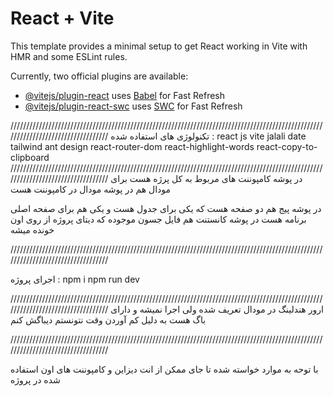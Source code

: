 # React + Vite

This template provides a minimal setup to get React working in Vite with HMR and some ESLint rules.

Currently, two official plugins are available:

- [@vitejs/plugin-react](https://github.com/vitejs/vite-plugin-react/blob/main/packages/plugin-react/README.md) uses [Babel](https://babeljs.io/) for Fast Refresh
- [@vitejs/plugin-react-swc](https://github.com/vitejs/vite-plugin-react-swc) uses [SWC](https://swc.rs/) for Fast Refresh

//////////////////////////////////////////////////////////////////////////////////////////////////////////////////////////////////
تکنولوژی های استفاده شده :
react js
vite 
jalali date
tailwind 
ant design
react-router-dom
react-highlight-words
react-copy-to-clipboard
//////////////////////////////////////////////////////////////////////////////////////////////////////////////////////////////////
در پوشه کامپوننت های مربوط به کل پرژه هست برای مودال هم در پوشه مودال در کامپوننت هست 

در پوشه پیج هم دو صفحه هست که یکی برای جدول هست و یکی هم برای صفحه اصلی برنامه هست 
در پوشه کانستنت هم فایل جسون موجوده که دیتای پروژه از روی اون خونده میشه 

//////////////////////////////////////////////////////////////////////////////////////////////////////////////////////////////////

اجرای پروژه : npm i 
               npm run dev 


//////////////////////////////////////////////////////////////////////////////////////////////////////////////////////////////////
ارور هندلینگ در مودال تعریف شده ولی اجرا نمیشه و دارای باگ هست به دلیل کم آوردن وقت نتونستم دیباگش کنم 

//////////////////////////////////////////////////////////////////////////////////////////////////////////////////////////////////

با توحه به موارد خواسته شده تا جای ممکن از انت دیزاین و کامپوننت های اون استفاده شده در پروژه 




